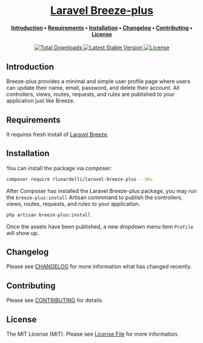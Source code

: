 <div align="center">
    <h1>
        <a href="#">Laravel Breeze-plus</a>
    </h1>
    <h4>
        <a href="#introduction">Introduction</a>
        •
        <a href="#requirements">Requirements</a>
        •
        <a href="#installation">Installation</a>
        •
        <a href="#changelog">Changelog</a>
        •
        <a href="#contributing">Contributing</a>
        •
        <a href="#license">License</a>
    </h4>
    <p>
        <a href="https://packagist.org/packages/rlunardelli/laravel-breeze-plus">
            <img src="https://img.shields.io/packagist/dt/rlunardelli/laravel-breeze-plus.svg" alt="Total Downloads">
        </a>
        <a href="https://packagist.org/packages/rlunardelli/laravel-breeze-plus">
            <img src="https://img.shields.io/packagist/v/rlunardelli/laravel-breeze-plus.svg" alt="Latest Stable Version">
        </a>
        <a href="https://packagist.org/packages/rlunardelli/laravel-breeze-plus">
            <img src="https://img.shields.io/packagist/l/rlunardelli/laravel-breeze-plus.svg" alt="License">
        </a>
    </p>
    <!-- ![GitHub Actions](https://github.com/rlunardelli/laravel-breeze-plus/actions/workflows/main.yml/badge.svg) -->
</div>

## Introduction

Breeze-plus provides a minimal and simple user profile page where users can update their name, email, password, and delete their account. All controllers, views, routes, requests, and rules are published to your application just like Breeze.

## Requirements

It requires fresh install of [Laravel Breeze](https://laravel.com/docs/8.x/starter-kits#laravel-breeze-installation).

## Installation

You can install the package via composer:

```bash
composer require rlunardelli/laravel-breeze-plus --dev
```

After Composer has installed the Laravel Breeze-plus package, you may run the `breeze-plus:install` Artisan commmand to publish the controllers, views, routes, requests, and rules to your application.

```bash
php artisan breeze-plus:install
```

Once the assets have been published, a new dropdown menu item `Profile` will show up.

## Changelog

Please see [CHANGELOG](CHANGELOG.md) for more information what has changed recently.

## Contributing

Please see [CONTRIBUTING](CONTRIBUTING.md) for details.

## License

The MIT License (MIT). Please see [License File](LICENSE.md) for more information.
